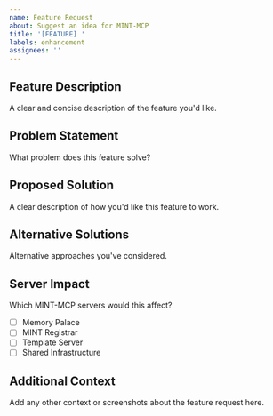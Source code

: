 ```yaml
---
name: Feature Request
about: Suggest an idea for MINT-MCP
title: '[FEATURE] '
labels: enhancement
assignees: ''
---
```


## Feature Description
A clear and concise description of the feature you'd like.

## Problem Statement
What problem does this feature solve?

## Proposed Solution
A clear description of how you'd like this feature to work.

## Alternative Solutions
Alternative approaches you've considered.

## Server Impact
Which MINT-MCP servers would this affect?
- [ ] Memory Palace
- [ ] MINT Registrar
- [ ] Template Server
- [ ] Shared Infrastructure

## Additional Context
Add any other context or screenshots about the feature request here.
